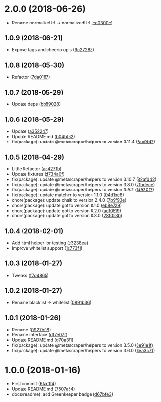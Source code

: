 <a name="2.0.0"></a>
# 2.0.0 (2018-06-26)

* Rename normalizeUrl → normalizedUrl ([ce0300c](https://github.com/Kikobeats/html-urls/commit/ce0300c))



<a name="1.0.9"></a>
## 1.0.9 (2018-06-21)

* Expose tags and cheerio opts ([9c27283](https://github.com/Kikobeats/html-urls/commit/9c27283))



<a name="1.0.8"></a>
## 1.0.8 (2018-05-30)

* Refactor ([7da0187](https://github.com/Kikobeats/html-urls/commit/7da0187))



<a name="1.0.7"></a>
## 1.0.7 (2018-05-29)

* Update deps ([bb89028](https://github.com/Kikobeats/html-urls/commit/bb89028))



<a name="1.0.6"></a>
## 1.0.6 (2018-05-29)

* Update ([a352247](https://github.com/Kikobeats/html-urls/commit/a352247))
* Update README.md ([b04bf62](https://github.com/Kikobeats/html-urls/commit/b04bf62))
* fix(package): update @metascraper/helpers to version 3.11.4 ([7ae9fd7](https://github.com/Kikobeats/html-urls/commit/7ae9fd7))



<a name="1.0.5"></a>
## 1.0.5 (2018-04-29)

* Little Refactor ([ae4271b](https://github.com/Kikobeats/html-urls/commit/ae4271b))
* Update fixtures ([d734a0f](https://github.com/Kikobeats/html-urls/commit/d734a0f))
* fix(package): update @metascraper/helpers to version 3.10.7 ([82afd42](https://github.com/Kikobeats/html-urls/commit/82afd42))
* fix(package): update @metascraper/helpers to version 3.8.0 ([71bdece](https://github.com/Kikobeats/html-urls/commit/71bdece))
* fix(package): update @metascraper/helpers to version 3.9.2 ([fd920f7](https://github.com/Kikobeats/html-urls/commit/fd920f7))
* fix(package): update matcher to version 1.1.0 ([04d1be8](https://github.com/Kikobeats/html-urls/commit/04d1be8))
* chore(package): update chalk to version 2.4.0 ([7b9f93e](https://github.com/Kikobeats/html-urls/commit/7b9f93e))
* chore(package): update got to version 8.1.0 ([eb8e729](https://github.com/Kikobeats/html-urls/commit/eb8e729))
* chore(package): update got to version 8.2.0 ([ac10519](https://github.com/Kikobeats/html-urls/commit/ac10519))
* chore(package): update got to version 8.3.0 ([28f053b](https://github.com/Kikobeats/html-urls/commit/28f053b))



<a name="1.0.4"></a>
## 1.0.4 (2018-02-01)

* Add html helper for testing ([e3238ea](https://github.com/Kikobeats/html-urls/commit/e3238ea))
* Improve whitelist support ([1c773f1](https://github.com/Kikobeats/html-urls/commit/1c773f1))



<a name="1.0.3"></a>
## 1.0.3 (2018-01-27)

* Tweaks ([f7d4865](https://github.com/Kikobeats/html-urls/commit/f7d4865))



<a name="1.0.2"></a>
## 1.0.2 (2018-01-27)

* Rename blacklist → whitelist ([0891b36](https://github.com/Kikobeats/html-urls/commit/0891b36))



<a name="1.0.1"></a>
## 1.0.1 (2018-01-26)

* Rename ([0927b08](https://github.com/Kikobeats/html-urls/commit/0927b08))
* Rename interface ([df7e07f](https://github.com/Kikobeats/html-urls/commit/df7e07f))
* Update README.md ([d70a3f1](https://github.com/Kikobeats/html-urls/commit/d70a3f1))
* fix(package): update @metascraper/helpers to version 3.5.0 ([6e91e1f](https://github.com/Kikobeats/html-urls/commit/6e91e1f))
* fix(package): update @metascraper/helpers to version 3.6.0 ([6ea3c71](https://github.com/Kikobeats/html-urls/commit/6ea3c71))



<a name="1.0.0"></a>
# 1.0.0 (2018-01-16)

* First commit ([6fac1f4](https://github.com/Kikobeats/html-urls/commit/6fac1f4))
* Update README.md ([7507a54](https://github.com/Kikobeats/html-urls/commit/7507a54))
* docs(readme): add Greenkeeper badge ([d67bfe3](https://github.com/Kikobeats/html-urls/commit/d67bfe3))



